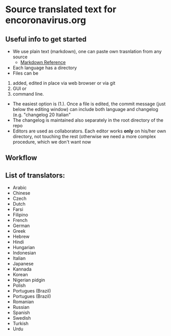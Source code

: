 # Source translated text for encoronavirus.org

## Useful info to get started 

* We use plain text (markdown), one can paste own trasnlation from any source
  * [Markdown Reference](https://guides.github.com/features/mastering-markdown/)
* Each language has a directory
* Files can be 
 1. added, edited in place via web browser or via git 
 2. GUI or 
 3. command line.
* The easiest option is (1.). Once a file is edited, the commit message (just below the editing window) can include both language and changelog (e.g. "changelog 20 Italian"
* The changelog is maintained also separately in the root directory of the repo
* Editors are used as collaborators. Each editor works **only** on his/her own directory, not touching the rest (otherwise we need a more complex procedure, which we don't want now

## Workflow

## List of translators:

* Arabic
* Chinese
* Czech
* Dutch
* Farsi
* Filipino
* French
* German
* Greek
* Hebrew
* Hindi
* Hungarian
* Indonesian
* Italian
* Japanese
* Kannada
* Korean
* Nigerian pidgin
* Polish
* Portugues (Brazil)
* Portugues (Brazil)
* Romanian
* Russian
* Spanish
* Swedish
* Turkish
* Urdu
